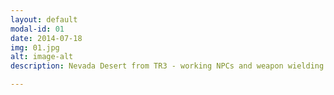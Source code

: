 ```yaml
---
layout: default
modal-id: 01
date: 2014-07-18
img: 01.jpg
alt: image-alt
description: Nevada Desert from TR3 - working NPCs and weapon wielding.

---
```

 